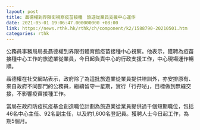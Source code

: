 ```yaml
---
layout: post
title: 聶德權到界限街視察疫苗接種　旅遊從業員支援中心運作
date: 2021-05-01 19:06:47.000000000 +08:00
link: https://news.rthk.hk/rthk/ch/component/k2/1588790-20210501.htm
categories: rthk
---
```


公務員事務局局長聶德權到界限街體育館疫苗接種中心視察。他表示，獲聘為疫苗接種中心工作的旅遊業從業員，今日起負責中心的行政支援工作，中心現場運作暢順。

聶德權在社交網站表示，政府除了為這批旅遊業從業員提供培訓外，亦安排原有、來自政府不同部門的公務員，繼續留守一星期，實行「行孖咇」，目標做到無縫交接，不影響疫苗接種工作。

當局在政府防疫抗疫基金創造職位計劃為旅遊業從業員提供過千個短期職位，包括46名中心主任、92名副主任，以及約1,600名登記員。獲聘人士今日起工作，為期5個月。
